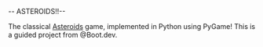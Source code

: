 -- ASTEROIDS!!--

The classical [Asteroids](https://en.wikipedia.org/wiki/Asteroids_(video_game)) game, implemented in Python using PyGame!
This is a guided project from @Boot.dev. 
